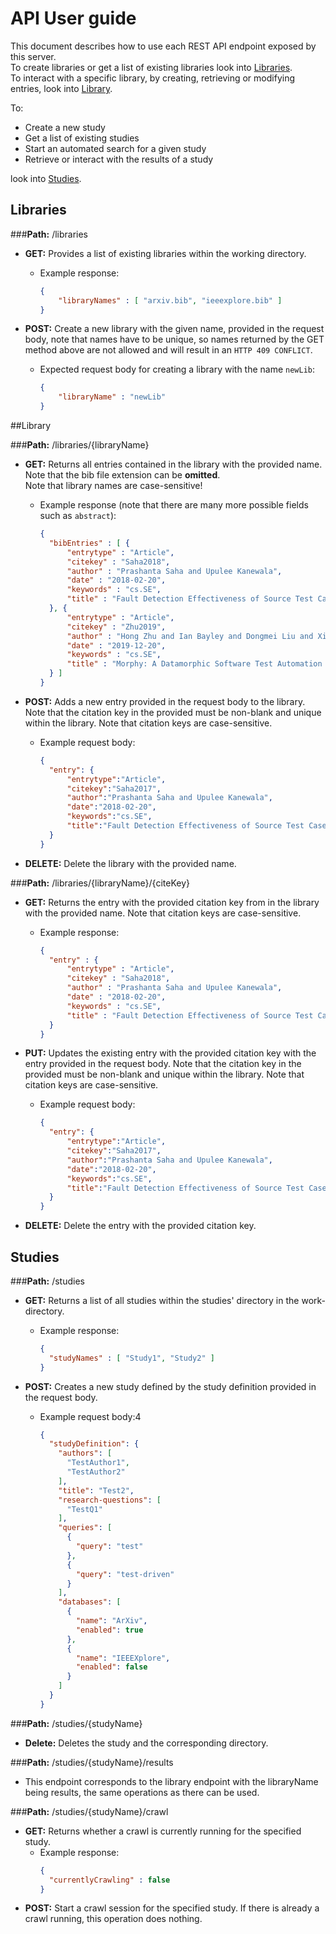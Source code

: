 # API User guide

This document describes how to use each REST API endpoint exposed by this server.\
To create libraries or get a list of existing libraries look into [Libraries](#Libraries).\
To interact with a specific library, by creating, retrieving or modifying entries, look into [Library](#Library).

To:
 - Create a new study
 - Get a list of existing studies
 - Start an automated search for a given study
 - Retrieve or interact with the results of a study
 
look into [Studies](#Studies).

## Libraries

###**Path:** /libraries


- **GET:** Provides a list of existing libraries within the working directory.
  - Example response:
      ``` json
      {
          "libraryNames" : [ "arxiv.bib", "ieeexplore.bib" ]
      }
      ```
- **POST:** Create a new library with the given name, provided in the request body, note that names have to be unique, 
so names returned by the GET method above are not allowed and will result in an `HTTP 409 CONFLICT`. 
    
  - Expected request body for creating a library with the name `newLib`: 
    ``` json 
    {
        "libraryName" : "newLib"
    }
    ```
  
##Library

###**Path:** /libraries/{libraryName}


- **GET:** Returns all entries contained in the library with the provided name. Note that the bib file extension can be **omitted**.\
Note that library names are case-sensitive!
  - Example response (note that there are many more possible fields such as `abstract`):
    ``` json 
    {
      "bibEntries" : [ {
          "entrytype" : "Article",
          "citekey" : "Saha2018",
          "author" : "Prashanta Saha and Upulee Kanewala",
          "date" : "2018-02-20",
          "keywords" : "cs.SE",
          "title" : "Fault Detection Effectiveness of Source Test Case Generation Strategies"
      }, {
          "entrytype" : "Article",
          "citekey" : "Zhu2019",
          "author" : "Hong Zhu and Ian Bayley and Dongmei Liu and Xiaoyu Zheng",
          "date" : "2019-12-20",
          "keywords" : "cs.SE",
          "title" : "Morphy: A Datamorphic Software Test Automation Tool"
      } ]
    }
    ```
    
- **POST:** Adds a new entry provided in the request body to the library. 
Note that the citation key in the provided must be non-blank and unique within the library. 
Note that citation keys are case-sensitive.
  - Example request body:
    ``` json 
    {
      "entry": {
          "entrytype":"Article",
          "citekey":"Saha2017",
          "author":"Prashanta Saha and Upulee Kanewala",
          "date":"2018-02-20",
          "keywords":"cs.SE",
          "title":"Fault Detection Effectiveness of Source Test Case Generation Strategies"
      }
    }
    ```
- **DELETE:** Delete the library with the provided name.

###**Path:** /libraries/{libraryName}/{citeKey}

- **GET:** Returns the entry with the provided citation key from in the library with the provided name. Note that citation keys are case-sensitive.
  - Example response:
    ``` json 
    {
      "entry" : {
          "entrytype" : "Article",
          "citekey" : "Saha2018",
          "author" : "Prashanta Saha and Upulee Kanewala",
          "date" : "2018-02-20",
          "keywords" : "cs.SE",
          "title" : "Fault Detection Effectiveness of Source Test Case Generation Strategies"
      }
    }
    ```

- **PUT:** Updates the existing entry with the provided citation key with the entry provided in the request body. 
Note that the citation key in the provided must be non-blank and unique within the library.
Note that citation keys are case-sensitive.
  - Example request body:
    ``` json 
    {
      "entry": {
          "entrytype":"Article",
          "citekey":"Saha2017",
          "author":"Prashanta Saha and Upulee Kanewala",
          "date":"2018-02-20",
          "keywords":"cs.SE",
          "title":"Fault Detection Effectiveness of Source Test Case Generation Strategies"
      }
    }
    ```
- **DELETE:** Delete the entry with the provided citation key.

## Studies

###**Path:** /studies

- **GET:** Returns a list of all studies within the studies' directory in the work-directory.
  - Example response:
    ``` json 
    {
      "studyNames" : [ "Study1", "Study2" ]
    }
    ```

- **POST:** Creates a new study defined by the study definition provided in the request body.
  - Example request body:4
    ``` json 
    {
      "studyDefinition": {
        "authors": [
          "TestAuthor1",
          "TestAuthor2"
        ],
        "title": "Test2",
        "research-questions": [
          "TestQ1"
        ],
        "queries": [
          {
            "query": "test"
          },
          {
            "query": "test-driven"
          }
        ],
        "databases": [
          {
            "name": "ArXiv",
            "enabled": true
          },
          {
            "name": "IEEEXplore",
            "enabled": false
          }
        ]
      }
    }
    ```
###**Path:** /studies/{studyName}
- **Delete:** Deletes the study and the corresponding directory.

###**Path:** /studies/{studyName}/results
- This endpoint corresponds to the library endpoint with the libraryName being results, the same operations as there can be used.

###**Path:** /studies/{studyName}/crawl
- **GET:** Returns whether a crawl is currently running for the specified study.
  - Example response:
    ```json
    {
      "currentlyCrawling" : false
    }
    ```
- **POST:** Start a crawl session for the specified study. If there is already a crawl running, this operation does nothing.
